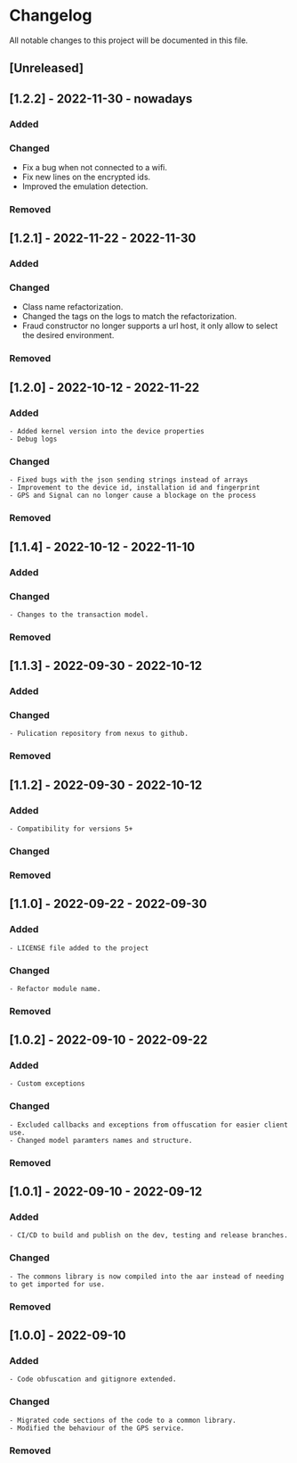 # Changelog
All notable changes to this project will be documented in this file.

## [Unreleased]

## [1.2.2] - 2022-11-30 - nowadays
### Added 
### Changed 
  - Fix a bug when not connected to a wifi.
  - Fix new lines on the encrypted ids.
  - Improved the emulation detection.
### Removed 
## [1.2.1] - 2022-11-22 - 2022-11-30
### Added 
### Changed 
  - Class name refactorization.
  - Changed the tags on the logs to match the refactorization.
  - Fraud constructor no longer supports a url host, it only allow to select the desired environment.
### Removed 

## [1.2.0] - 2022-10-12 - 2022-11-22
### Added
    - Added kernel version into the device properties
    - Debug logs

### Changed
    - Fixed bugs with the json sending strings instead of arrays
    - Improvement to the device id, installation id and fingerprint
    - GPS and Signal can no longer cause a blockage on the process

### Removed

## [1.1.4] - 2022-10-12 - 2022-11-10
### Added

### Changed
    - Changes to the transaction model.

### Removed


## [1.1.3] - 2022-09-30 - 2022-10-12

### Added
### Changed
    - Pulication repository from nexus to github.
### Removed


## [1.1.2] - 2022-09-30 - 2022-10-12

### Added
    - Compatibility for versions 5+
### Changed
### Removed


## [1.1.0] - 2022-09-22 - 2022-09-30

### Added
    - LICENSE file added to the project
### Changed
    - Refactor module name.
### Removed


## [1.0.2] - 2022-09-10 - 2022-09-22

### Added
    - Custom exceptions
### Changed
    - Excluded callbacks and exceptions from offuscation for easier client use.
    - Changed model paramters names and structure.
### Removed


## [1.0.1] - 2022-09-10 - 2022-09-12

### Added
    - CI/CD to build and publish on the dev, testing and release branches.
### Changed
    - The commons library is now compiled into the aar instead of needing to get imported for use.
### Removed



## [1.0.0] - 2022-09-10

### Added
    - Code obfuscation and gitignore extended.
### Changed
    - Migrated code sections of the code to a common library.
    - Modified the behaviour of the GPS service.
### Removed


